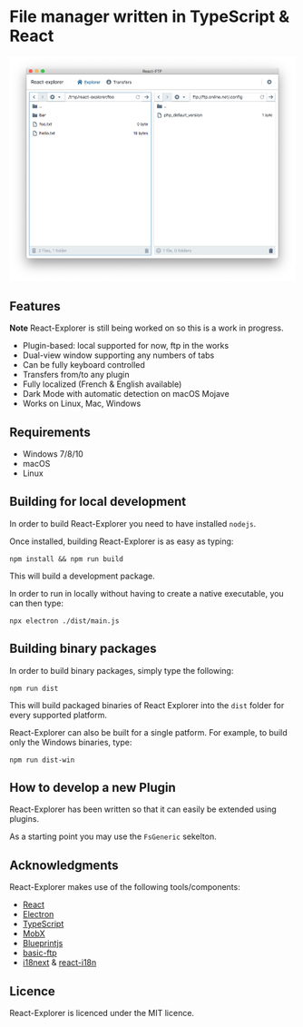 # File manager written in TypeScript & React

![React-Explorer](./img/react-ftp.png)

## Features

**Note**
React-Explorer is still being worked on so this is a work in progress.

- Plugin-based: local supported for now, ftp in the works
- Dual-view window supporting any numbers of tabs
- Can be fully keyboard controlled
- Transfers from/to any plugin
- Fully localized (French & English available)
- Dark Mode with automatic detection on macOS Mojave
- Works on Linux, Mac, Windows

## Requirements

- Windows 7/8/10
- macOS
- Linux

## Building for local development

In order to build React-Explorer you need to have installed `nodejs`.

Once installed, building React-Explorer is as easy as typing:

```shell
npm install && npm run build
```

This will build a development package.

In order to run in locally without having to create a native executable, you can then type:

```shell
npx electron ./dist/main.js
```

## Building binary packages
In order to build binary packages, simply type the following:

```shell
npm run dist
```

This will build packaged binaries of React Explorer into the `dist` folder for every supported platform.

React-Explorer can also be built for a single patform. For example, to build only the Windows binaries, type:

```shell
npm run dist-win
```

## How to develop a new Plugin

React-Explorer has been written so that it can easily be extended using plugins.

As a starting point you may use the `FsGeneric` sekelton.

## Acknowledgments

React-Explorer makes use of the following tools/components:

 - [React](https://reactjs.org)
 - [Electron](https://electron.s.org)
 - [TypeScript](https://typescriptlang.org)
 - [MobX](https://mobx.js.org)
 - [Blueprintjs](https://blueprintjs.com)
 - [basic-ftp](https://github.com/patrickjuchli/basic-ftp)
 - [i18next](https://i18next.com) & [react-i18n](https://github.com/i18next/react-i18next)

 ## Licence

 React-Explorer is licenced under the MIT licence.

